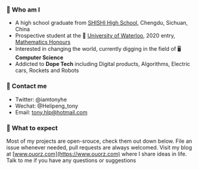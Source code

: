 ### :raising_hand: Who am I
+ A high school graduate from [SHISHI High School](http://cdshishi.net), Chengdu, Sichuan, China
+ Prospective student at the 🏫 [University of Waterloo](https://uwaterloo.ca), 2020 entry, [Mathematics Honours](https://uwaterloo.ca/future-students/programs/mathematics)
+ Interested in changing the world, currently digging in the field of 🖥 **Computer Science**
+ Addicted to **Dope Tech** including Digital products, Algorithms, Electric cars, Rockets and Robots

### :information_desk_person:	 Contact me
+ Twitter: @iamtonyhe
+ Wechat: @Helipeng_tony
+ Email: tony.hlp@hotmail.com

### :no_good: What to expect
Most of my projects are open-srouce, check them out down below. File an issue whenever needed, pull requests are always welcomed. Visit my blog at [www.ouorz.com](https://www.ouorz.com) where I share ideas in life. Talk to me if you have any questions or suggestions
